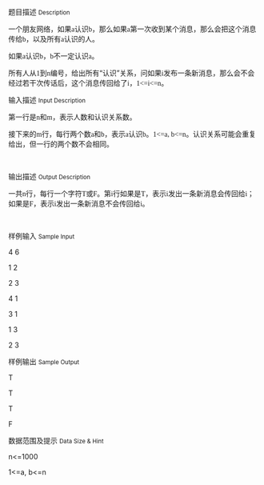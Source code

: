 <div class="panel panel-default">
<div class="area-title">
<span>
题目描述
<small>Description</small>
</span></div>
<div class="panel-body">

<p>一个朋友网络，如果<span style="font-family: 'Times New Roman';">a</span><span style="">认识</span><span style="font-family: 'Times New Roman';">b</span><span style="">，那么如果</span><span style="font-family: 'Times New Roman';">a</span><span style="">第一次收到某个消息，那么会把这个消息传给</span><span style="font-family: 'Times New Roman';">b</span><span style="">，以及所有</span><span style="font-family: 'Times New Roman';">a</span><span style="">认识的人。</span></p>
<p>如果<span style="font-family: 'Times New Roman';">a</span><span style="">认识</span><span style="font-family: 'Times New Roman';">b</span><span style="">，</span><span style="font-family: 'Times New Roman';">b</span><span style="">不一定认识</span><span style="font-family: 'Times New Roman';">a</span><span style="">。</span></p>
<p>所有人从<span style="font-family: 'Times New Roman';">1</span><span style="">到</span><span style="font-family: 'Times New Roman';">n</span><span style="">编号，给出所有“认识”关系，问如果</span><span style="font-family: 'Times New Roman';">i</span><span style="">发布一条新消息，那么会不会经过若干次传话后，这个消息传回给了</span><span style="font-family: 'Times New Roman';">i</span><span style="">，</span><span style="font-family: 'Times New Roman';">1&lt;=i&lt;=n</span><span style="">。</span></p>

</div>
</div>

<div class="panel panel-default">
<div class="area-title">
<span>
输入描述
<small>Input Description</small>
</span></div>
<div class="panel-body">
<p>第一行是<span style="font-family: 'Times New Roman';">n</span><span style="">和</span><span style="font-family: 'Times New Roman';">m</span><span style="">，表示人数和认识关系数。</span></p>
<p>接下来的<span style="font-family: 'Times New Roman';">m</span><span style="">行，每行两个数</span><span style="font-family: 'Times New Roman';">a</span><span style="">和</span><span style="font-family: 'Times New Roman';">b</span><span style="">，表示</span><span style="font-family: 'Times New Roman';">a</span><span style="">认识</span><span style="font-family: 'Times New Roman';">b</span><span style="">。</span><span style="font-family: 'Times New Roman';">1&lt;=a, b&lt;=n</span><span style="">。认识关系可能会重复给出，但一行的两个数不会相同。</span></p>
<p> </p>

</div>
</div>
<div  class="panel panel-default">
<div class="area-title">
<span>
输出描述
<small>Output Description</small>
</span></div>
<div class="panel-body">

<p class="p0">一共<span style="font-family: 'Times New Roman';">n</span><span style="font-family: 宋体;">行，每行一个字符</span><span style="font-family: 'Times New Roman';">T</span><span style="font-family: 宋体;">或</span><span style="font-family: 'Times New Roman';">F</span><span style="font-family: 宋体;">。第</span><span style="font-family: 'Times New Roman';">i</span><span style="font-family: 宋体;">行如果是</span><span style="font-family: 'Times New Roman';">T</span><span style="font-family: 宋体;">，表示</span><span style="font-family: 'Times New Roman';">i</span><span style="font-family: 宋体;">发出一条新消息会传回给</span><span style="font-family: 'Times New Roman';">i</span><span style="font-family: 宋体;">；如果是</span><span style="font-family: 'Times New Roman';">F</span><span style="font-family: 宋体;">，表示</span><span style="font-family: 'Times New Roman';">i</span><span style="font-family: 宋体;">发出一条新消息不会传回给</span><span style="font-family: 'Times New Roman';">i</span><span style="font-family: 宋体;">。</span></p>
<p class="p0">&nbsp;</p>

</div>
</div>


<div class="panel panel-default">
<div class="area-title">
<span>
样例输入
<small>Sample Input</small>
</span></div>
<div class="panel-body">
<p>4 6</p>
<p>1 2</p>
<p>2 3</p>
<p>4 1</p>
<p>3 1</p>
<p>1 3</p>
<p>2 3</p>

</div>
</div>

<div class="panel panel-default">
<div class="area-title">
<span>
样例输出
<small>Sample Output</small>
</span></div>
<div class="panel-body">
<p>T</p>
<p>T</p>
<p>T</p>
<p>F</p>

</div>
</div>

<div class="panel panel-default">
<div class="area-title">
<span>
数据范围及提示
<small>Data Size & Hint</small>
</span></div>
<div class="panel-body">
<p><span>n&lt;=1000</span></p>
<p><span>1&lt;=a, b&lt;=n</span></p>
</div>
</div>